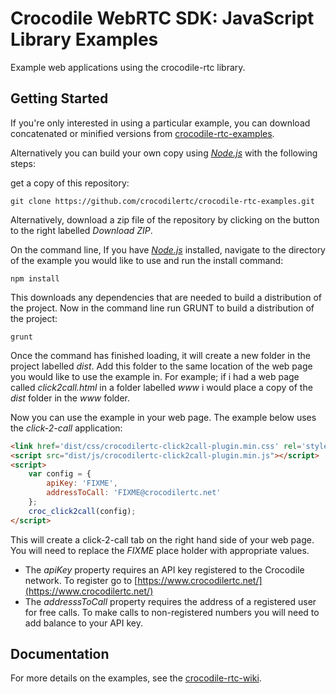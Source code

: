 # Crocodile WebRTC SDK: JavaScript Library Examples

Example web applications using the crocodile-rtc library.

## Getting Started
If you're only interested in using a particular example, you can download concatenated or minified versions from [crocodile-rtc-examples][examples]. 

Alternatively you can build your own copy using _[Node.js][node]_ with the following steps:

get a copy of this repository:

````
git clone https://github.com/crocodilertc/crocodile-rtc-examples.git
```` 

Alternatively, download a zip file of the repository by clicking on the button to the right labelled _Download ZIP_.

On the command line, If you have _[Node.js][node]_ installed, navigate to the directory of the example you would like to use and run the install command:

````
npm install
````

This downloads any dependencies that are needed to build a distribution of the project. Now in the command line run GRUNT to build a distribution of the project:

````
grunt
````

Once the command has finished loading, it will create a new folder in the project labelled _dist_. Add this folder to the same location of the web page you would like to use the example in.
For example; if i had a web page called _click2call.html_ in a folder labelled _www_ i would place a copy of the _dist_ folder in the _www_ folder.

Now you can use the example in your web page. The example below uses the _click-2-call_ application:

````html
<link href='dist/css/crocodilertc-click2call-plugin.min.css' rel='stylesheet' type='text/css'/>
<script src="dist/js/crocodilertc-click2call-plugin.min.js"></script>
<script>
	var config = {
		apiKey: 'FIXME',
		addressToCall: 'FIXME@crocodilertc.net'
	};
	croc_click2call(config);
</script>
````

This will create a click-2-call tab on the right hand side of your web page. You will need to replace the _FIXME_ place holder with appropriate values.

* The _apiKey_ property requires an API key registered to the Crocodile network. To register go to [https://www.crocodilertc.net/](https://www.crocodilertc.net/)
* The _addresssToCall_ property requires the address of a registered user for free calls. To make calls to non-registered numbers you will need to add balance to your API key.

[examples]: https://www.crocodilertc.net/examples
[node]: http://nodejs.org/

## Documentation
For more details on the examples, see the [crocodile-rtc-wiki](https://wiki.crocodilertc.net/).  